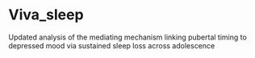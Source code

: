 # Viva_sleep
Updated analysis of the mediating mechanism linking pubertal timing to depressed mood via sustained sleep loss across adolescence
